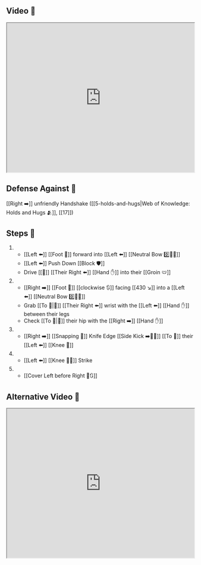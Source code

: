## Video 🎥

<iframe src="https://www.youtube.com/embed/vkfTVep_QzM?start=205&end=344" width="100%" height="400"></iframe>

## Defense Against 🤺

[[Right ➡️]] unfriendly Handshake ([[5-holds-and-hugs|Web of Knowledge: Holds and Hugs 🫂]], [[17]])

## Steps 👣

1. - [[Left ⬅️]] [[Foot 🦶]] forward into [[Left ⬅️]] [[Neutral Bow 0️⃣🧍‍♂️]]
    - [[Left ⬅️]] Push Down [[Block 🛡️]]
    - Drive [[🎯]] [[Their Right ⬅️]] [[Hand ✋]] into their [[Groin 🩲]]
2. - [[Right ➡️]] [[Foot 🦶]] [[clockwise 🔃]] facing [[430 ↘️]] into a [[Left ⬅️]] [[Neutral Bow 0️⃣🧍‍♂️]]
    - Grab [[To 🎯|🎯]] [[Their Right ⬅️]] wrist with the [[Left ⬅️]] [[Hand ✋]] between their legs
    - Check [[To 🎯|🎯]] their hip with the [[Right ➡️]] [[Hand ✋]]
3. - [[Right ➡️]] [[Snapping 💨]] Knife Edge [[Side Kick ➡️🦶💥]] [[To 🎯]] their [[Left ⬅️]] [[Knee 🦵]]
4. - [[Left ⬅️]] [[Knee 🦵💥]] Strike
5. - [[Cover Left before Right 🦶🔃]]

## Alternative Video 🎥

<iframe src="https://www.youtube.com/embed/vkfTVep_QzM?start=207" width="100%" height="400"></iframe>